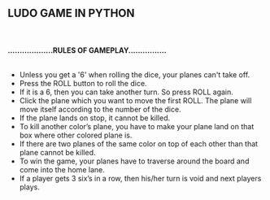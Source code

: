 <h2>LUDO GAME IN PYTHON</h2><br/>
<br/>
<strong>...................RULES OF GAMEPLAY................</strong><br/>
<br/>
<ul>
<li>Unless you get a '6' when rolling the dice, your planes can't take off.</li>
<li>Press the ROLL button to roll the dice.</li>
<li>If it is a 6, then you can take another turn. So press ROLL again.</li>
<li>Click the plane which you want to move the first ROLL. The plane will move itself according to the number of the dice.</li>
<li>If the plane lands on stop, it cannot be killed.</li>
<li>To kill another color’s plane, you have to make your plane land on that box where other colored plane is.</li>
<li>If there are two planes of the same color on top of each other than that plane cannot be killed.</li>
<li>To win the game, your planes have to traverse around the board and come into the home lane.</li>
<li>If a player gets 3 six’s in a row, then his/her turn is void and next players plays.</li>
</ul>